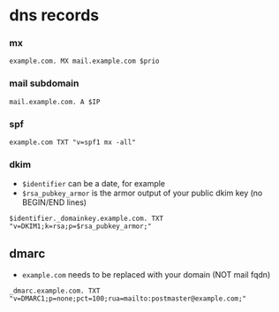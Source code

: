 # dns records

### mx
`example.com. MX mail.example.com $prio`

### mail subdomain
`mail.example.com. A $IP`

### spf
`example.com TXT "v=spf1 mx -all"`

### dkim
* `$identifier` can be a date, for example
* `$rsa_pubkey_armor` is the armor output of your public dkim key (no BEGIN/END lines)

`$identifier._domainkey.example.com. TXT "v=DKIM1;k=rsa;p=$rsa_pubkey_armor;"`

## dmarc
* `example.com` needs to be replaced with your domain (NOT mail fqdn)

`_dmarc.example.com. TXT "v=DMARC1;p=none;pct=100;rua=mailto:postmaster@example.com;"`
